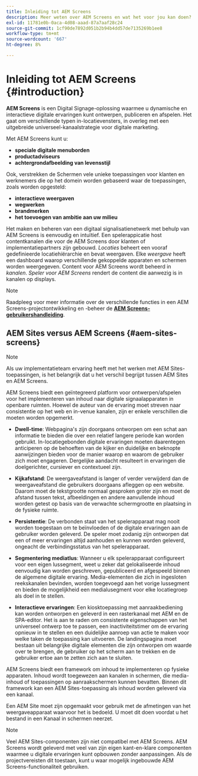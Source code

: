 ```yaml
---
title: Inleiding tot AEM Screens
description: Meer weten over AEM Screens en wat het voor jou kan doen?
exl-id: 11781e0b-0aca-4d08-aaad-87a7aaf28c24
source-git-commit: 1cf90de7892d051b2b94b4dd57de7135269b1ee8
workflow-type: tm+mt
source-wordcount: '667'
ht-degree: 8%

---
```


# Inleiding tot AEM Screens {#introduction}

**AEM Screens** is een Digital Signage-oplossing waarmee u dynamische en interactieve digitale ervaringen kunt ontwerpen, publiceren en afspelen. Het gaat om verschillende typen in-locatievensters, in overleg met een uitgebreide universeel-kanaalstrategie voor digitale marketing.

Met AEM Screens kunt u:

* **speciale digitale menuborden**
* **productadviseurs**
* **achtergrondafbeelding van levensstijl**

Ook, verstrekken de Schermen vele unieke toepassingen voor klanten en werknemers die op het domein worden gebaseerd waar de toepassingen, zoals worden opgesteld:

* **interactieve weergaven**
* **wegwerken**
* **brandmerken**
* **het toevoegen van ambitie aan uw milieu**

Het maken en beheren van een digitaal signalisatienetwerk met behulp van AEM Screens is eenvoudig en intuïtief. Een spelerappicatie host contentkanalen die voor de AEM Screens door klanten of implementatiepartners zijn gebouwd. *Locaties* beheert een vooraf gedefinieerde locatiehiërarchie en bevat weergaven. Elke *weergave* heeft een dashboard waarop verschillende gekoppelde apparaten en schermen worden weergegeven. Content voor AEM Screens wordt beheerd in *kanalen*. *Speler voor AEM Screens* rendert de content die aanwezig is in kanalen op displays.

>[!NOTE]
>
>Raadpleeg voor meer informatie over de verschillende functies in een AEM Screens-projectontwikkeling en -beheer de **[AEM Screens-gebruikershandleiding](https://experienceleague.adobe.com/en/docs/experience-manager-screens/user-guide/aem-screens-introduction)**.

## AEM Sites versus AEM Screens {#aem-sites-screens}

>[!NOTE]
>
>Als uw implementatieteam ervaring heeft met het werken met AEM Sites-toepassingen, is het belangrijk dat u het verschil begrijpt tussen AEM Sites en AEM Screens.

AEM Screens biedt een geïntegreerd platform voor ontwerpen/afspelen voor het implementeren van inhoud naar digitale signaalapparaten in openbare ruimten. Hoewel de auteur van de ervaring moet streven naar consistentie op het web en in-venue kanalen, zijn er enkele verschillen die moeten worden opgemerkt.

* **Dwell-time**: Webpagina&#39;s zijn doorgaans ontworpen om een schat aan informatie te bieden die over een relatief langere periode kan worden gebruikt. In-locatiegebonden digitale ervaringen moeten daarentegen anticiperen op de behoeften van de kijker en duidelijke en beknopte aanwijzingen bieden voor de manier waarop en waarom de gebruiker zich moet engageren. Dergelijke aandacht resulteert in ervaringen die doelgerichter, cursiever en contextueel zijn.

* **Kijkafstand**: De weergaveafstand is langer of verder verwijderd dan de weergaveafstand die gebruikers doorgaans afleggen op een website. Daarom moet de tekstgrootte normaal gesproken groter zijn en moet de afstand tussen tekst, afbeeldingen en andere aanvullende inhoud worden getest op basis van de verwachte schermgrootte en plaatsing in de fysieke ruimte.

* **Persistentie**: De verbonden staat van het spelerapparaat mag nooit worden toegestaan om te beïnvloeden of de digitale ervaringen aan de gebruiker worden geleverd. De speler moet zodanig zijn ontworpen dat een of meer ervaringen altijd aanhouden en kunnen worden geleverd, ongeacht de verbindingsstatus van het spelerapparaat.

* **Segmentering mediatlus**: Wanneer u elk spelerapparaat configureert voor een eigen lussegment, weet u zeker dat gelokaliseerde inhoud eenvoudig kan worden geschreven, gepubliceerd en afgespeeld binnen de algemene digitale ervaring. Media-elementen die zich in ingesloten reekskanalen bevinden, worden toegevoegd aan het vorige lussegment en bieden de mogelijkheid een medialusegment voor elke locatiegroep als doel in te stellen.

* **Interactieve ervaringen**: Een kiosktoepassing met aanraakbediening kan worden ontworpen en geleverd in een rasterkanaal met AEM en de SPA-editor. Het is aan te raden om consistente eigenschappen van het universeel ontwerp toe te passen, een inactiviteitstimer om de ervaring opnieuw in te stellen en een duidelijke aanroep van actie te maken voor welke taken de toepassing kan uitvoeren. De landingspagina moet bestaan uit belangrijke digitale elementen die zijn ontworpen om waarde over te brengen, de gebruiker op het scherm aan te trekken en de gebruiker ertoe aan te zetten zich aan te sluiten.

AEM Screens biedt een framework om inhoud te implementeren op fysieke apparaten. Inhoud wordt toegewezen aan kanalen in schermen, die media-inhoud of toepassingen op aanraakschermen kunnen bevatten. Binnen dit framework kan een AEM Sites-toepassing als inhoud worden geleverd via een kanaal.

Een AEM Site moet zijn opgemaakt voor gebruik met de afmetingen van het weergaveapparaat waarvoor het is bedoeld. U moet dit doen voordat u het bestand in een Kanaal in schermen neerzet.

>[!NOTE]
>Veel AEM Sites-componenten zijn niet compatibel met AEM Screens. AEM Screens wordt geleverd met veel van zijn eigen kant-en-klare componenten waarmee u digitale ervaringen kunt opbouwen zonder aanpassingen. Als de projectvereisten dit toestaan, kunt u waar mogelijk ingebouwde AEM Screens-functionaliteit gebruiken.
